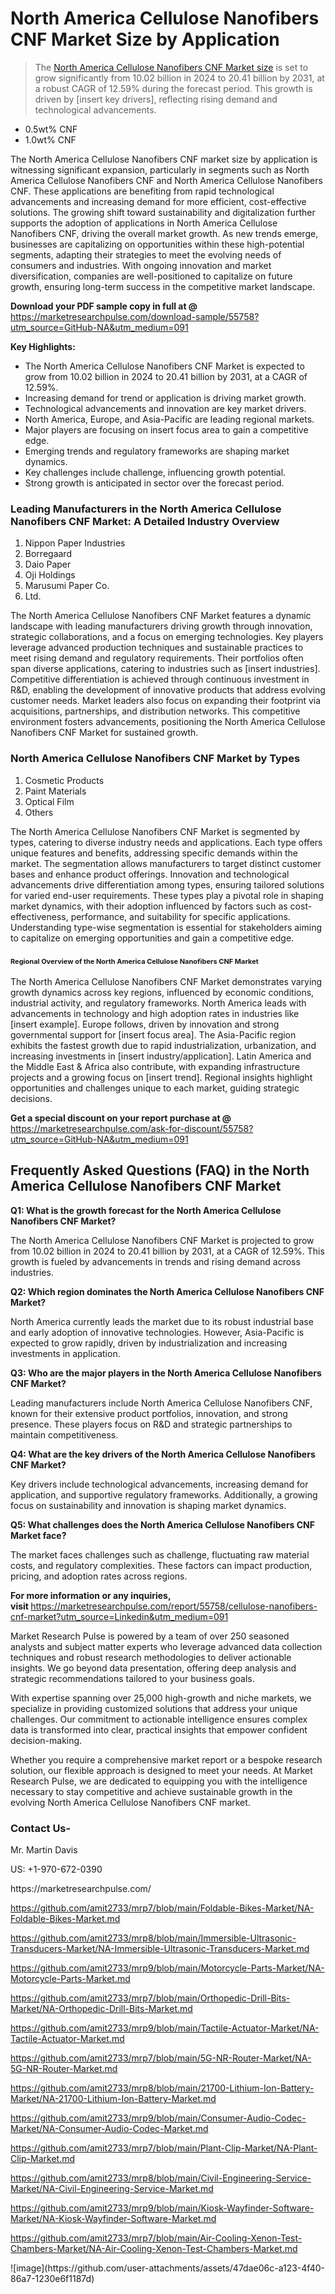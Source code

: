 <h1>North America Cellulose Nanofibers CNF Market&nbsp;Size by Application</h1><blockquote><p>The <a href="https://marketresearchpulse.com/download-sample/55758?utm_source=GitHub-NA&amp;utm_medium=091">North America Cellulose Nanofibers CNF Market size</a> is set to grow significantly from 10.02 billion in 2024 to 20.41 billion by 2031, at a robust CAGR of 12.59% during the forecast period. This growth is driven by [insert key drivers], reflecting rising demand and technological advancements.</p></blockquote><ul><li>0.5wt% CNF<li> 1.0wt% CNF</li></ul><p>The North America Cellulose Nanofibers CNF market size by application is witnessing significant expansion, particularly in segments such as North America Cellulose Nanofibers CNF and North America Cellulose Nanofibers CNF. These applications are benefiting from rapid technological advancements and increasing demand for more efficient, cost-effective solutions. The growing shift toward sustainability and digitalization further supports the adoption of applications in North America Cellulose Nanofibers CNF, driving the overall market growth. As new trends emerge, businesses are capitalizing on opportunities within these high-potential segments, adapting their strategies to meet the evolving needs of consumers and industries. With ongoing innovation and market diversification, companies are well-positioned to capitalize on future growth, ensuring long-term success in the competitive market landscape.</p><p><strong>Download your PDF sample copy in full at @ </strong><a href="https://marketresearchpulse.com/download-sample/55758?utm_source=GitHub-NA&amp;utm_medium=091">https://marketresearchpulse.com/download-sample/55758?utm_source=GitHub-NA&amp;utm_medium=091</a></p><p><strong>Key Highlights: </strong></p><ul><li>The North America Cellulose Nanofibers CNF Market is expected to grow from 10.02 billion in 2024 to 20.41 billion by 2031, at a CAGR of 12.59%.</li><li>Increasing demand for trend or application is driving market growth.</li><li>Technological advancements and innovation are key market drivers.</li><li>North America, Europe, and Asia-Pacific are leading regional markets.</li><li>Major players are focusing on insert focus area to gain a competitive edge.</li><li>Emerging trends and regulatory frameworks are shaping market dynamics.</li><li>Key challenges include challenge, influencing growth potential.</li><li>Strong growth is anticipated in sector over the forecast period.</li></ul><h3>Leading Manufacturers in the North America Cellulose Nanofibers CNF Market: A Detailed Industry Overview</h3><ol><li>Nippon Paper Industries</li><li>Borregaard</li><li>Daio Paper</li><li>Oji Holdings</li><li>Marusumi Paper Co.</li><li>Ltd.</li></ol><div class="flex max-w-full flex-col flex-grow"><div class="min-h-8 text-message flex w-full flex-col items-end gap-2 whitespace-normal break-words [.text-message+&amp;]:mt-5" dir="auto" data-message-author-role="assistant" data-message-id="fd8432e4-4910-450d-b182-61b7bfb0a01f" data-message-model-slug="gpt-4o"><div class="flex w-full flex-col gap-1 empty:hidden first:pt-[3px]"><div class="markdown prose w-full break-words dark:prose-invert light"><p>The North America Cellulose Nanofibers CNF Market features a dynamic landscape with leading manufacturers driving growth through innovation, strategic collaborations, and a focus on emerging technologies. Key players leverage advanced production techniques and sustainable practices to meet rising demand and regulatory requirements. Their portfolios often span diverse applications, catering to industries such as [insert industries]. Competitive differentiation is achieved through continuous investment in R&amp;D, enabling the development of innovative products that address evolving customer needs. Market leaders also focus on expanding their footprint via acquisitions, partnerships, and distribution networks. This competitive environment fosters advancements, positioning the North America Cellulose Nanofibers CNF Market for sustained growth.</p></div></div></div></div><h3>North America Cellulose Nanofibers CNF Market by Types</h3><ol><li>Cosmetic Products<li> Paint Materials<li> Optical Film<li> Others</li></ol><div class="flex max-w-full flex-col flex-grow"><div class="min-h-8 text-message flex w-full flex-col items-end gap-2 whitespace-normal break-words [.text-message+&amp;]:mt-5" dir="auto" data-message-author-role="assistant" data-message-id="084470be-0bb7-4664-bddf-5156b4f41249" data-message-model-slug="gpt-4o-mini"><div class="flex w-full flex-col gap-1 empty:hidden first:pt-[3px]"><div class="markdown prose w-full break-words dark:prose-invert light"><p>The North America Cellulose Nanofibers CNF Market is segmented by types, catering to diverse industry needs and applications. Each type offers unique features and benefits, addressing specific demands within the market. The segmentation allows manufacturers to target distinct customer bases and enhance product offerings. Innovation and technological advancements drive differentiation among types, ensuring tailored solutions for varied end-user requirements. These types play a pivotal role in shaping market dynamics, with their adoption influenced by factors such as cost-effectiveness, performance, and suitability for specific applications. Understanding type-wise segmentation is essential for stakeholders aiming to capitalize on emerging opportunities and gain a competitive edge.</p></div></div></div></div><h3><span style="font-size: 11px;">Regional Overview of the North America Cellulose Nanofibers CNF Market</span></h3><div class="flex max-w-full flex-col flex-grow"><div class="min-h-8 text-message flex w-full flex-col items-end gap-2 whitespace-normal break-words [.text-message+&amp;]:mt-5" dir="auto" data-message-author-role="assistant" data-message-id="e9038762-ce64-4e30-91c9-9bd413514231" data-message-model-slug="gpt-4o-mini"><div class="flex w-full flex-col gap-1 empty:hidden first:pt-[3px]"><div class="markdown prose w-full break-words dark:prose-invert light"><p>The North America Cellulose Nanofibers CNF Market demonstrates varying growth dynamics across key regions, influenced by economic conditions, industrial activity, and regulatory frameworks. North America leads with advancements in technology and high adoption rates in industries like [insert example]. Europe follows, driven by innovation and strong governmental support for [insert focus area]. The Asia-Pacific region exhibits the fastest growth due to rapid industrialization, urbanization, and increasing investments in [insert industry/application]. Latin America and the Middle East &amp; Africa also contribute, with expanding infrastructure projects and a growing focus on [insert trend]. Regional insights highlight opportunities and challenges unique to each market, guiding strategic decisions.</p></div></div></div></div><p><strong>Get a special discount on your report purchase at @ </strong><a href="https://marketresearchpulse.com/ask-for-discount/55758?utm_source=GitHub-NA&amp;utm_medium=091">https://marketresearchpulse.com/ask-for-discount/55758?utm_source=GitHub-NA&amp;utm_medium=091</a></p><h2>Frequently Asked Questions (FAQ) in the North America Cellulose Nanofibers CNF Market</h2><p><strong>Q1: What is the growth forecast for the North America Cellulose Nanofibers CNF Market?</strong></p><p>The North America Cellulose Nanofibers CNF Market is projected to grow from 10.02 billion in 2024 to 20.41 billion by 2031, at a CAGR of 12.59%. This growth is fueled by advancements in trends and rising demand across industries.</p><p><strong>Q2: Which region dominates the North America Cellulose Nanofibers CNF Market?</strong></p><p>North America currently leads the market due to its robust industrial base and early adoption of innovative technologies. However, Asia-Pacific is expected to grow rapidly, driven by industrialization and increasing investments in application.</p><p><strong>Q3: Who are the major players in the North America Cellulose Nanofibers CNF Market?</strong></p><p>Leading manufacturers include North America Cellulose Nanofibers CNF, known for their extensive product portfolios, innovation, and strong presence. These players focus on R&amp;D and strategic partnerships to maintain competitiveness.</p><p><strong>Q4: What are the key drivers of the North America Cellulose Nanofibers CNF Market?</strong></p><p>Key drivers include technological advancements, increasing demand for application, and supportive regulatory frameworks. Additionally, a growing focus on sustainability and innovation is shaping market dynamics.</p><p><strong>Q5: What challenges does the North America Cellulose Nanofibers CNF Market face?</strong></p><p>The market faces challenges such as challenge, fluctuating raw material costs, and regulatory complexities. These factors can impact production, pricing, and adoption rates across regions.</p><p><strong>For more information or any inquiries, visit&nbsp;</strong><a href="https://marketresearchpulse.com/report/55758/cellulose-nanofibers-cnf-market?utm_source=Linkedin&utm_medium=091">https://marketresearchpulse.com/report/55758/cellulose-nanofibers-cnf-market?utm_source=Linkedin&utm_medium=091</a></p><p>Market Research Pulse is powered by a team of over 250 seasoned analysts and subject matter experts who leverage advanced data collection techniques and robust research methodologies to deliver actionable insights. We go beyond data presentation, offering deep analysis and strategic recommendations tailored to your business goals.</p><p>With expertise spanning over 25,000 high-growth and niche markets, we specialize in providing customized solutions that address your unique challenges. Our commitment to actionable intelligence ensures complex data is transformed into clear, practical insights that empower confident decision-making.</p><p>Whether you require a comprehensive market report or a bespoke research solution, our flexible approach is designed to meet your needs. At Market Research Pulse, we are dedicated to equipping you with the intelligence necessary to stay competitive and achieve sustainable growth in the evolving North America Cellulose Nanofibers CNF market.</p><h3><strong>Contact Us-</strong></h3><p>Mr. Martin Davis</p><p>US: +1-970-672-0390</p><p>https://marketresearchpulse.com/</p><p><a href="https://github.com/amit2733/mrp7/blob/main/Foldable-Bikes-Market/NA-Foldable-Bikes-Market.md">https://github.com/amit2733/mrp7/blob/main/Foldable-Bikes-Market/NA-Foldable-Bikes-Market.md</a></p><p><a href="https://github.com/amit2733/mrp8/blob/main/Immersible-Ultrasonic-Transducers-Market/NA-Immersible-Ultrasonic-Transducers-Market.md">https://github.com/amit2733/mrp8/blob/main/Immersible-Ultrasonic-Transducers-Market/NA-Immersible-Ultrasonic-Transducers-Market.md</a></p><p><a href="https://github.com/amit2733/mrp9/blob/main/Motorcycle-Parts-Market/NA-Motorcycle-Parts-Market.md">https://github.com/amit2733/mrp9/blob/main/Motorcycle-Parts-Market/NA-Motorcycle-Parts-Market.md</a></p><p><a href="https://github.com/amit2733/mrp7/blob/main/Orthopedic-Drill-Bits-Market/NA-Orthopedic-Drill-Bits-Market.md">https://github.com/amit2733/mrp7/blob/main/Orthopedic-Drill-Bits-Market/NA-Orthopedic-Drill-Bits-Market.md</a></p><p><a href="https://github.com/amit2733/mrp9/blob/main/Tactile-Actuator-Market/NA-Tactile-Actuator-Market.md">https://github.com/amit2733/mrp9/blob/main/Tactile-Actuator-Market/NA-Tactile-Actuator-Market.md</a></p><p><a href="https://github.com/amit2733/mrp7/blob/main/5G-NR-Router-Market/NA-5G-NR-Router-Market.md">https://github.com/amit2733/mrp7/blob/main/5G-NR-Router-Market/NA-5G-NR-Router-Market.md</a></p><p><a href="https://github.com/amit2733/mrp8/blob/main/21700-Lithium-Ion-Battery-Market/NA-21700-Lithium-Ion-Battery-Market.md">https://github.com/amit2733/mrp8/blob/main/21700-Lithium-Ion-Battery-Market/NA-21700-Lithium-Ion-Battery-Market.md</a></p><p><a href="https://github.com/amit2733/mrp9/blob/main/Consumer-Audio-Codec-Market/NA-Consumer-Audio-Codec-Market.md">https://github.com/amit2733/mrp9/blob/main/Consumer-Audio-Codec-Market/NA-Consumer-Audio-Codec-Market.md</a></p><p><a href="https://github.com/amit2733/mrp7/blob/main/Plant-Clip-Market/NA-Plant-Clip-Market.md">https://github.com/amit2733/mrp7/blob/main/Plant-Clip-Market/NA-Plant-Clip-Market.md</a></p><p><a href="https://github.com/amit2733/mrp8/blob/main/Civil-Engineering-Service-Market/NA-Civil-Engineering-Service-Market.md">https://github.com/amit2733/mrp8/blob/main/Civil-Engineering-Service-Market/NA-Civil-Engineering-Service-Market.md</a></p><p><a href="https://github.com/amit2733/mrp9/blob/main/Kiosk-Wayfinder-Software-Market/NA-Kiosk-Wayfinder-Software-Market.md">https://github.com/amit2733/mrp9/blob/main/Kiosk-Wayfinder-Software-Market/NA-Kiosk-Wayfinder-Software-Market.md</a></p><p><a href="https://github.com/amit2733/mrp7/blob/main/Air-Cooling-Xenon-Test-Chambers-Market/NA-Air-Cooling-Xenon-Test-Chambers-Market.md">https://github.com/amit2733/mrp7/blob/main/Air-Cooling-Xenon-Test-Chambers-Market/NA-Air-Cooling-Xenon-Test-Chambers-Market.md</a></p>
![image](https://github.com/user-attachments/assets/47dae06c-a123-4f40-86a7-1230e6f1187d)
